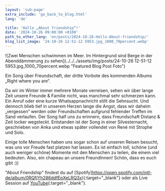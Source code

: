 ```yaml
---
layout: 'sub-page'
extra_include: 'go_back_to_blog.html'
lang: 'de'

title: 'Hallo „About friendship“!'
date: '2024-10-26 09:00:00 +0100'
path_to_other_lang: 'en/posts/2024-10-26-Hello-About-friendship/'
blog_list_image: '24-10-26 12-51-12 5953.jpg_1000_70percent.webp'
---
```

![Zwei Menschen schwimmen im Meer. Im Hintergrund sind Berge in der Abenddämmerung zu sehen](../../../assets/img/posts/24-10-26 12-51-12 5953.jpg_1000_70percent.webp "Featured Blog Post Foto")

Ein Song über Freundschaft, der dritte Vorbote des kommenden Albums „Right where you are“.<!--more-->

Da wir im Winter immer mehrere Monate verreisen, sehen wir über lange Zeit unsere Freunde & Familie nicht, was manchmal sehr schmerzen kann. Ein Anruf oder eine kurze Whatsappnachricht stillt die Sehnsucht. Und dennoch blieb tief in unserem Herzen lange die Angst, dass wir daheim „vergessen“ werden oder Freundschaften aufgrund fehlender Treffen im Sand verlaufen. Der Song half uns zu erinnern, dass Freundschaft Distanz & Zeit locker wegsteckt. Entstanden ist der Song in einer Silvesternacht, geschrieben von Anka und etwas später vollendet von René mit Strophe und Solo.

Einige tolle Menschen haben uns sogar schon auf unseren Reisen besucht, was uns vor Freude fast platzen hat lassen. Es ist einfach toll, schöne (und auch weniger schöne) Momente mit den Menschen zu teilen, die einem viel bedeuten. Also, ein chapeau an unsere FreundInnen! Schön, dass es euch gibt :))


"About Friendship" findest du auf [Spotify]https://open.spotify.com/intl-de/album/0RQfjYh286ddfEpXeLRQ3x){:target="_blank"} oder als Live Session auf [YouTube](https://youtu.be/HiaFRk8C5zM?feature=shared){:target="_blank"}.
